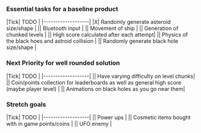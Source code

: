 ### Essential tasks for a baseline product
|Tick|        TODO    |
|-------------------|
|X| Randomly generate asteroid size/shape |
|| Bluetooth input |
|| Movement of ship |
|| Generation of chunked levels |
|| High score calculated after each attempt|
|| Physics of the black hoes and astroid collision |
|| Randomly generate black hole size/shape |

### Next Priority for well rounded solution
|Tick|        TODO    |
|-------------------|
|| Have varying difficulty on level chunks|
|| Coin/points collection for leaderboards as well as general high score (maybe player level) |
|| Animations on black holes as you go near them|

### Stretch goals
|Tick|        TODO    |
|-------------------|
|| Power ups |
|| Cosmetic items bought with in game points/coins |
|| UFO enemy |
